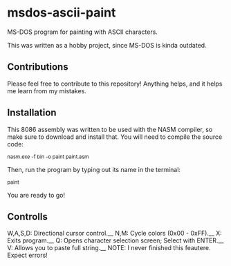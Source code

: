 # msdos-ascii-paint
MS-DOS program for painting with ASCII characters.

This was written as a hobby project, since MS-DOS is kinda outdated.

## Contributions

Please feel free to contribute to this repository! Anything helps, and it helps me learn from my mistakes.

## Installation

This 8086 assembly was written to be used with the NASM compiler, so make sure to download and install that.
You will need to compile the source code:

<sup>nasm.exe -f bin -o paint paint.asm</sup>

Then, run the program by typing out its name in the terminal:

<sup>paint</sup>

You are ready to go!

## Controlls

W,A,S,D:  Directional cursor control.__
N,M:      Cycle colors (0x00 - 0xFF).__
X:        Exits program.__
Q:        Opens character selection screen; Select with ENTER.__
V:        Allows you to paste full string.__
          NOTE: I never finished this feautere. Expect errors!
